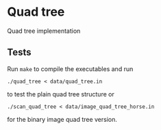 # Quad tree

Quad tree implementation

## Tests

Run `make` to compile the executables and run

```
./quad_tree < data/quad_tree.in
```

to test the plain quad tree structure or

```
./scan_quad_tree < data/image_quad_tree_horse.in
```

for the binary image quad tree version.
